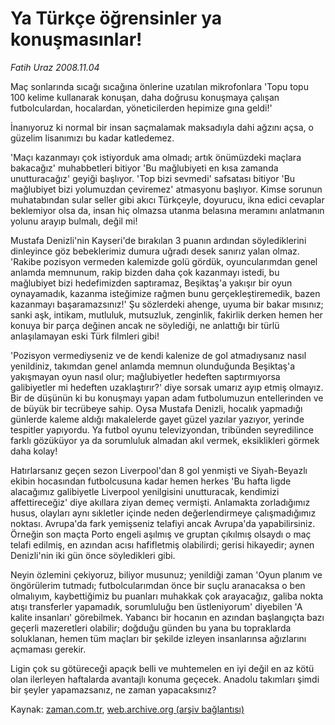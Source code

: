 # Ya Türkçe öğrensinler ya konuşmasınlar!

*Fatih Uraz 2008.11.04*

<tr><td class="metin" colspan="2" style="padding-top: 20px; padding-left: 5px; padding-right: 10px;">Maç sonlarında sıcağı sıcağına önlerine uzatılan mikrofonlara 'Topu topu 100 kelime kullanarak konuşan, daha doğrusu konuşmaya çalışan futbolculardan, hocalardan, yöneticilerden hepimize gına geldi!'</td></tr><tr><td class="metin" colspan="2" style="padding-top: 20px; padding-left: 5px; padding-right: 10px;"><p> İnanıyoruz ki normal bir insan saçmalamak maksadıyla dahi ağzını açsa, o güzelim lisanımızı bu kadar katledemez.
<p>'Maçı kazanmayı çok istiyorduk ama olmadı; artık önümüzdeki maçlara bakacağız' muhabbetleri bitiyor 'Bu mağlubiyeti en kısa zamanda unutturacağız' geyiği başlıyor. 'Top bizi sevmedi' safsatası bitiyor 'Bu mağlubiyet bizi yolumuzdan çeviremez' atmasyonu başlıyor. Kimse sorunun muhatabından sular seller gibi akıcı Türkçeyle, doyurucu, ikna edici cevaplar beklemiyor olsa da, insan hiç olmazsa utanma belasına meramını anlatmanın yolunu arayıp bulmalı, değil mi! 
<p>Mustafa Denizli'nin Kayseri'de bırakılan 3 puanın ardından söylediklerini dinleyince göz bebeklerimiz dumura uğradı desek sanırız yalan olmaz. 'Rakibe pozisyon vermeden kalemizde golü gördük, oyuncularımdan genel anlamda memnunum, rakip bizden daha çok kazanmayı istedi, bu mağlubiyet bizi hedefimizden saptıramaz, Beşiktaş'a yakışır bir oyun oynayamadık, kazanma isteğimize rağmen bunu gerçekleştiremedik, bazen kazanmayı başaramazsınız!' Şu sözlerdeki ahenge, uyuma bir bakar mısınız; sanki aşk, intikam, mutluluk, mutsuzluk, zenginlik, fakirlik derken hemen her konuya bir parça değinen ancak ne söylediği, ne anlattığı bir türlü anlaşılamayan eski Türk filmleri gibi! 
<p>'Pozisyon vermediyseniz ve de kendi kalenize de gol atmadıysanız nasıl yenildiniz, takımdan genel anlamda memnun olunduğunda Beşiktaş'a yakışmayan oyun nasıl olur; mağlubiyetler hedeften saptırmıyorsa galibiyetler mi hedeften uzaklaştırır?' diye sorsak umarız ayıp etmiş olmayız. Bir de düşünün ki bu konuşmayı yapan adam futbolumuzun entellerinden ve de büyük bir tecrübeye sahip. Oysa Mustafa Denizli, hocalık yapmadığı günlerde kaleme aldığı makalelerde gayet güzel yazılar yazıyor, yerinde tespitler yapıyordu. Ya futbol oyunu televizyondan, tribünden seyredilince farklı gözüküyor ya da sorumluluk almadan akıl vermek, eksiklikleri görmek daha kolay!
<p>Hatırlarsanız geçen sezon Liverpool'dan 8 gol yenmişti ve Siyah-Beyazlı ekibin hocasından futbolcusuna kadar hemen herkes 'Bu hafta ligde alacağımız galibiyetle Liverpool yenilgisini unutturacak, kendimizi affettireceğiz' diye akıllara ziyan demeç vermişti. Anlamakta zorladığımız husus, olayları aynı sıkletler içinde neden değerlendirmeye çalışmadığımız noktası. Avrupa'da fark yemişseniz telafiyi ancak Avrupa'da yapabilirsiniz. Örneğin son maçta Porto engeli aşılmış ve gruptan çıkılmış olsaydı o maç telafi edilmiş, en azından acısı hafifletmiş olabilirdi; gerisi hikayedir; aynen Denizli'nin iki gün önce söyledikleri gibi.
<p>Neyin özlemini çekiyoruz, biliyor musunuz; yenildiği zaman 'Oyun planım ve öngörülerim tutmadı; futbolcularımdan önce bir suçlu aranacaksa o ben olmalıyım, kaybettiğimiz bu puanları muhakkak çok arayacağız, galiba nokta atışı transferler yapamadık, sorumluluğu ben üstleniyorum' diyebilen 'A kalite insanları' görebilmek. Yabancı bir hocanın en azından başlangıçta bazı geçerli mazeretleri olabilir; doğduğu günden bu yana bu topraklarda soluklanan, hemen tüm maçları bir şekilde izleyen insanlarınsa ağızlarını açmaması gerekir.
<p>Ligin çok su götüreceği apaçık belli ve muhtemelen en iyi değil en az kötü olan ilerleyen haftalarda avantajlı konuma geçecek. Anadolu takımları şimdi bir şeyler yapamazsanız, ne zaman yapacaksınız?<br/></p></p></p></p></p></p></p></td></tr>

Kaynak: [zaman.com.tr](http://zaman.com.tr/yazar.do?yazino=756509), [web.archive.org (arşiv bağlantısı)](http://web.archive.org/web/20081207163706/http://www.zaman.com.tr:80/yazar.do?yazino=756509)
